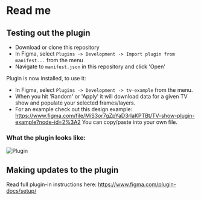 # Read me
## Testing out the plugin
- Download or clone this repository
- In Figma, select `Plugins -> Development -> Import plugin from manifest...` from the menu
- Navigate to `manifest.json` in this repository and click 'Open'

Plugin is now installed, to use it: 
- In Figma, select `Plugins -> Development -> tv-example` from the menu.
- When you hit 'Random' or 'Apply' it will download data for a given TV show and populate your selected frames/layers. 
- For an example check out this design example: https://www.figma.com/file/MiS3or7gZpYaD3rlaKPTBt/TV-show-plugin-example?node-id=2%3A2 You can copy/paste into your own file.

### What the plugin looks like:
![Plugin](https://cdn-images-1.medium.com/max/1600/1*Lv1A4yC3ZgGBXIvP_8ZJFw.png)

## Making updates to the plugin
Read full plugin-in instructions here: https://www.figma.com/plugin-docs/setup/
